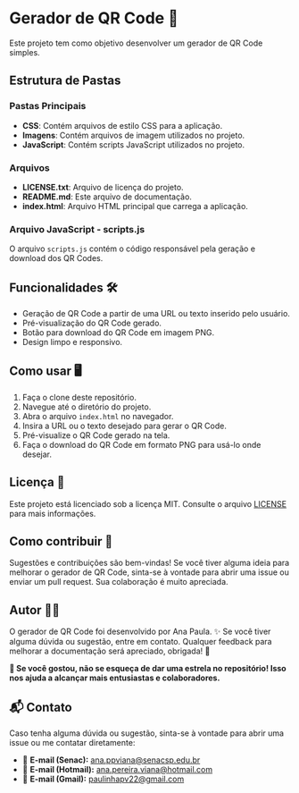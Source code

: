 # Gerador de QR Code 📲

Este projeto tem como objetivo desenvolver um gerador de QR Code simples.

## Estrutura de Pastas

### Pastas Principais

- **CSS**: Contém arquivos de estilo CSS para a aplicação.
- **Imagens**: Contém arquivos de imagem utilizados no projeto.
- **JavaScript**: Contém scripts JavaScript utilizados no projeto.

### Arquivos

- **LICENSE.txt**: Arquivo de licença do projeto.
- **README.md**: Este arquivo de documentação.
- **index.html**: Arquivo HTML principal que carrega a aplicação.

### Arquivo JavaScript - scripts.js

O arquivo `scripts.js` contém o código responsável pela geração e download dos QR Codes. 

## Funcionalidades 🛠️

- Geração de QR Code a partir de uma URL ou texto inserido pelo usuário.
- Pré-visualização do QR Code gerado.
- Botão para download do QR Code em imagem PNG.
- Design limpo e responsivo.

## Como usar 🖥️

1. Faça o clone deste repositório.
2. Navegue até o diretório do projeto.
3. Abra o arquivo `index.html` no navegador.
4. Insira a URL ou o texto desejado para gerar o QR Code.
5. Pré-visualize o QR Code gerado na tela.
6. Faça o download do QR Code em formato PNG para usá-lo onde desejar.

## Licença 📄

Este projeto está licenciado sob a licença MIT. Consulte o arquivo [LICENSE](./LICENSE.txt) para mais informações.

## Como contribuir 🤝

Sugestões e contribuições são bem-vindas! Se você tiver alguma ideia para melhorar o gerador de QR Code, sinta-se à vontade para abrir uma issue ou enviar um pull request. Sua colaboração é muito apreciada.

## Autor 👩‍💻

O gerador de QR Code foi desenvolvido por Ana Paula. ✨ Se você tiver alguma dúvida ou sugestão, entre em contato. Qualquer feedback para melhorar a documentação será apreciado, obrigada! 🙏

**🌟 Se você gostou, não se esqueça de dar uma estrela no repositório! Isso nos ajuda a alcançar mais entusiastas e colaboradores.**


## 📬 Contato

Caso tenha alguma dúvida ou sugestão, sinta-se à vontade para abrir uma issue ou me contatar diretamente:

- 📧 **E-mail (Senac):** ana.ppviana@senacsp.edu.br 
- 📧 **E-mail (Hotmail):** ana.pereira.viana@hotmail.com  
- 📧 **E-mail (Gmail):** paulinhapv22@gmail.com  

 
